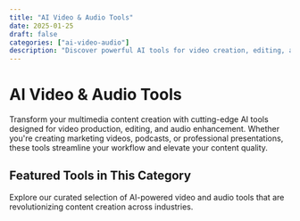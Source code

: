 ```yaml
---
title: "AI Video & Audio Tools"
date: 2025-01-25
draft: false
categories: ["ai-video-audio"]
description: "Discover powerful AI tools for video creation, editing, and audio production. From automated video generation to professional audio enhancement."
---
```


# AI Video & Audio Tools

Transform your multimedia content creation with cutting-edge AI tools designed for video production, editing, and audio enhancement. Whether you're creating marketing videos, podcasts, or professional presentations, these tools streamline your workflow and elevate your content quality.

## Featured Tools in This Category

Explore our curated selection of AI-powered video and audio tools that are revolutionizing content creation across industries.